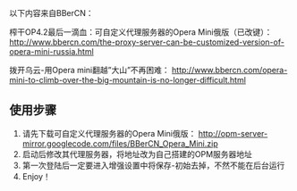 以下内容来自BBerCN：

榨干OP4.2最后一滴血：可自定义代理服务器的Opera Mini俄版（已改键）： http://www.bbercn.com/the-proxy-server-can-be-customized-version-of-opera-mini-russia.html

拨开乌云-用Opera mini翻越”大山”不再困难： http://www.bbercn.com/opera-mini-to-climb-over-the-big-mountain-is-no-longer-difficult.html

## 使用步骤 ##
  1. 请先下载可自定义代理服务器的Opera Mini俄版： http://opm-server-mirror.googlecode.com/files/BBerCN_Opera_Mini.zip
  1. 启动后修改其代理服务器，将地址改为自己搭建的OPM服务器地址
  1. 第一次登陆后一定要进入增强设置中将保存-初始去掉，不然不能在后台运行
  1. Enjoy！